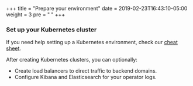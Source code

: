 +++
title = "Prepare your environment"
date = 2019-02-23T16:43:10-05:00
weight = 3
pre = "<b> </b>"
+++


### Set up your Kubernetes cluster

If you need help setting up a Kubernetes environment, check our [cheat sheet](k8s_setup.md).

After creating Kubernetes clusters, you can optionally:
* Create load balancers to direct traffic to backend domains.
* Configure Kibana and Elasticsearch for your operator logs.
